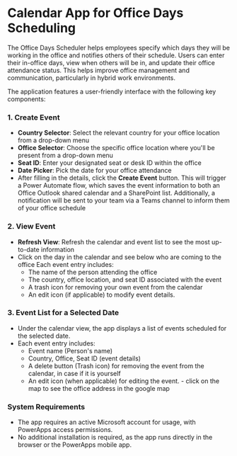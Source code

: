 # Calendar App for Office Days Scheduling

The Office Days Scheduler helps employees specify which days they will be working in the office and notifies others of their schedule. Users can enter their in-office days, view when others will be in, and update their office attendance status. This helps improve office management and communication, particularly in hybrid work environments.


The application features a user-friendly interface with the following key components:

### 1. **Create Event**

- **Country Selector**: Select the relevant country for your office location from a drop-down menu
- **Office Selector**: Choose the specific office location where you'll be present from a drop-down menu
- **Seat ID**: Enter your designated seat or desk ID within the office
- **Date Picker**: Pick the date for your office attendance
- After filling in the details, click the **Create Event** button. This will trigger a Power Automate flow, which saves the event information to both an Office Outlook shared calendar and a SharePoint list. Additionally, a notification will be sent to your team via a Teams channel to inform them of your office schedule

### 2. **View Event**
- **Refresh View**: Refresh the calendar and event list to see the most up-to-date information
- Click on the day in the calendar and see below who are coming to the office 
Each event entry includes:
    - The name of the person attending the office
    - The country, office location, and seat ID associated with the event
    - A trash icon for removing your own event from the calendar
    - An edit icon (if applicable) to modify event details.

### 3. **Event List for a Selected Date**
   - Under the calendar view, the app displays a list of events scheduled for the selected date.
   - Each event entry includes:
     - Event name (Person's name)
     - Country, Office, Seat ID (event details)
     - A delete button (Trash icon) for removing the event from the calendar, in case if it is yourself 
     - An edit icon (when applicable) for editing the event.
    - click on the map to see the office address in the google map


### System Requirements
- The app requires an active Microsoft account for usage, with PowerApps access permissions.
- No additional installation is required, as the app runs directly in the browser or the PowerApps mobile app.
